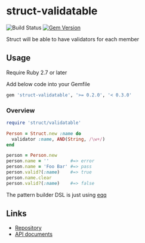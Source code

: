 # struct-validatable

![Build Status](https://github.com/kachick/struct-validatable/actions/workflows/test_behaviors.yml/badge.svg?branch=main)
[![Gem Version](https://badge.fury.io/rb/struct-validatable.png)](http://badge.fury.io/rb/struct-validatable)

Struct will be able to have validators for each member

## Usage

Require Ruby 2.7 or later

Add below code into your Gemfile

```ruby
gem 'struct-validatable', '>= 0.2.0', '< 0.3.0'
```

### Overview

```ruby
require 'struct/validatable'

Person = Struct.new :name do
  validator :name, AND(String, /\w+/)
end

person = Person.new
person.name = ''        #=> error
person.name = 'Foo Bar' #=> pass
person.valid?(:name)    #=> true
person.name.clear
person.valid?(:name)    #=> false
```

The pattern builder DSL is just using [eqq](https://github.com/kachick/eqq)

## Links

- [Repository](https://github.com/kachick/struct-validatable)
- [API documents](https://kachick.github.io/struct-validatable/)
